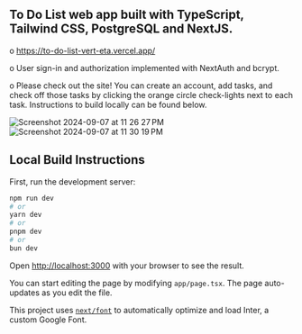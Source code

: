 ## To Do List web app built with TypeScript, Tailwind CSS, PostgreSQL and NextJS.

 o  https://to-do-list-vert-eta.vercel.app/
 
 o	User sign-in and authorization implemented with NextAuth and bcrypt.

 o	Please check out the site! You can create an account, add tasks, and check off those tasks by clicking the orange circle check-lights next to each task. Instructions to build locally can be found below.
 


![Screenshot 2024-09-07 at 11 26 27 PM](https://github.com/user-attachments/assets/9d502d87-7a0a-48d0-80af-2bc5f38275c0)
![Screenshot 2024-09-07 at 11 30 19 PM](https://github.com/user-attachments/assets/8728b057-4819-4f3e-9b78-006d3b035904)



## Local Build Instructions

First, run the development server:

```bash
npm run dev
# or
yarn dev
# or
pnpm dev
# or
bun dev
```

Open [http://localhost:3000](http://localhost:3000) with your browser to see the result.

You can start editing the page by modifying `app/page.tsx`. The page auto-updates as you edit the file.

This project uses [`next/font`](https://nextjs.org/docs/basic-features/font-optimization) to automatically optimize and load Inter, a custom Google Font.
